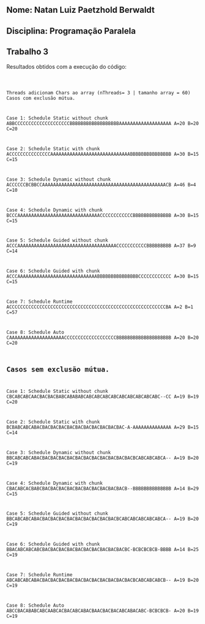 ## Nome: Natan Luiz Paetzhold Berwaldt
## Disciplina: Programação Paralela
## Trabalho 3

Resultados obtidos com a execução do código:

<code>

Threads adicionam Chars ao array (nThreads= 3 | tamanho array = 60)
Casos com exclusão mútua.

Case 1: Schedule Static without chunk
ABBCCCCCCCCCCCCCCCCCCCCBBBBBBBBBBBBBBBBBBAAAAAAAAAAAAAAAAAAA
A=20 B=20 C=20 

Case 2: Schedule Static with chunk 
ACCCCCCCCCCCCCCCAAAAAAAAAAAAAAAAAAAAAAAAAAAAABBBBBBBBBBBBBBB
A=30 B=15 C=15 

Case 3: Schedule Dynamic without chunk
ACCCCCCBCBBCCAAAAAAAAAAAAAAAAAAAAAAAAAAAAAAAAAAAAAAAAAAAAACB
A=46 B=4 C=10 

Case 4: Schedule Dynamic with chunk
BCCCAAAAAAAAAAAAAAAAAAAAAAAAAAAAAACCCCCCCCCCCCBBBBBBBBBBBBBB
A=30 B=15 C=15 

Case 5: Schedule Guided without chunk
ACCCAAAAAAAAAAAAAAAAAAAAAAAAAAAAAAAAAAAACCCCCCCCCCCBBBBBBBBB
A=37 B=9 C=14 

Case 6: Schedule Guided with chunk
ACCCAAAAAAAAAAAAAAAAAAAAAAAAAAAAABBBBBBBBBBBBBBBCCCCCCCCCCCC
A=30 B=15 C=15 

Case 7: Schedule Runtime
ACCCCCCCCCCCCCCCCCCCCCCCCCCCCCCCCCCCCCCCCCCCCCCCCCCCCCCCCCBA
A=2 B=1 C=57 

Case 8: Schedule Auto
CAAAAAAAAAAAAAAAAAAAACCCCCCCCCCCCCCCCCCCBBBBBBBBBBBBBBBBBBBB
A=20 B=20 C=20 


## Casos sem exclusão mútua.


Case 1: Schedule Static without chunk
CBCABCABCAACBACBACBABCABABABCABCABCABCABCABCABCABCABCABC--CC
A=19 B=19 C=20 

Case 2: Schedule Static with chunk 
BCBABCABCABACBACBACBACBACBACBACBACBACBACBAC-A-AAAAAAAAAAAAAA
A=29 B=15 C=14 

Case 3: Schedule Dynamic without chunk
BBCABCABCABACBACBACBACBACBACBACBACBACBACBACBACBCABCABCABCA--
A=19 B=20 C=19 

Case 4: Schedule Dynamic with chunk
CBACABCACBABCBACBACBACBACBACBACBACBACBACBACB--BBBBBBBBBBBBBB
A=14 B=29 C=15 

Case 5: Schedule Guided without chunk
BBCABCABCABACBACBACBACBACBACBACBACBACBACBCABCABCABCABCABCA--
A=19 B=20 C=19 

Case 6: Schedule Guided with chunk
BBACABCABCABCBACBACBACBACBACBACBACBACBACBACBC-BCBCBCBCB-BBBB
A=14 B=25 C=19 

Case 7: Schedule Runtime
ABCABCABCABACBACBACBACBACBACBACBACBACBACBACBACBCABCABCABCB--
A=19 B=20 C=19 

Case 8: Schedule Auto
ABCCBACABABCABCAABCACBACABCABACBAACBACBACABCABACABC-BCBCBCB-
A=20 B=19 C=19 


</code>
